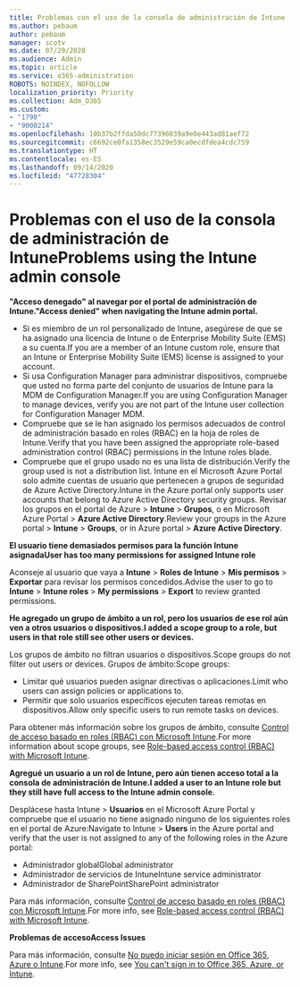 ```yaml
---
title: Problemas con el uso de la consola de administración de Intune
ms.author: pebaum
author: pebaum
manager: scotv
ms.date: 07/29/2020
ms.audience: Admin
ms.topic: article
ms.service: o365-administration
ROBOTS: NOINDEX, NOFOLLOW
localization_priority: Priority
ms.collection: Adm_O365
ms.custom:
- "1790"
- "9000214"
ms.openlocfilehash: 10b37b2ffda50dc77396039a9e0e443ad81aef72
ms.sourcegitcommit: c6692ce0fa1358ec3529e59ca0ecdfdea4cdc759
ms.translationtype: HT
ms.contentlocale: es-ES
ms.lasthandoff: 09/14/2020
ms.locfileid: "47728304"
---
```

# <a name="problems-using-the-intune-admin-console"></a><span data-ttu-id="a32ff-102">Problemas con el uso de la consola de administración de Intune</span><span class="sxs-lookup"><span data-stu-id="a32ff-102">Problems using the Intune admin console</span></span>

<span data-ttu-id="a32ff-103">**"Acceso denegado" al navegar por el portal de administración de Intune.**</span><span class="sxs-lookup"><span data-stu-id="a32ff-103">**"Access denied" when navigating the Intune admin portal.**</span></span>

- <span data-ttu-id="a32ff-104">Si es miembro de un rol personalizado de Intune, asegúrese de que se ha asignado una licencia de Intune o de Enterprise Mobility Suite (EMS) a su cuenta.</span><span class="sxs-lookup"><span data-stu-id="a32ff-104">If you are a member of an Intune custom role, ensure that an Intune or Enterprise Mobility Suite (EMS) license is assigned to your account.</span></span>
- <span data-ttu-id="a32ff-105">Si usa Configuration Manager para administrar dispositivos, compruebe que usted no forma parte del conjunto de usuarios de Intune para la MDM de Configuration Manager.</span><span class="sxs-lookup"><span data-stu-id="a32ff-105">If you are using Configuration Manager to manage devices, verify you are not part of the Intune user collection for Configuration Manager MDM.</span></span>
- <span data-ttu-id="a32ff-106">Compruebe que se le han asignado los permisos adecuados de control de administración basado en roles (RBAC) en la hoja de roles de Intune.</span><span class="sxs-lookup"><span data-stu-id="a32ff-106">Verify that you have been assigned the appropriate role-based administration control (RBAC) permissions in the Intune roles blade.</span></span>
- <span data-ttu-id="a32ff-107">Compruebe que el grupo usado no es una lista de distribución.</span><span class="sxs-lookup"><span data-stu-id="a32ff-107">Verify the group used is not a distribution list.</span></span> <span data-ttu-id="a32ff-108">Intune en el Microsoft Azure Portal solo admite cuentas de usuario que pertenecen a grupos de seguridad de Azure Active Directory.</span><span class="sxs-lookup"><span data-stu-id="a32ff-108">Intune in the Azure portal only supports user accounts that belong to Azure Active Directory security groups.</span></span> <span data-ttu-id="a32ff-109">Revisar los grupos en el portal de Azure > **Intune** > **Grupos**, o en Microsoft Azure Portal > **Azure Active Directory**.</span><span class="sxs-lookup"><span data-stu-id="a32ff-109">Review your groups in the Azure portal > **Intune** > **Groups**, or in Azure portal > **Azure Active Directory**.</span></span>

<span data-ttu-id="a32ff-110">**El usuario tiene demasiados permisos para la función Intune asignada**</span><span class="sxs-lookup"><span data-stu-id="a32ff-110">**User has too many permissions for assigned Intune role**</span></span>

<span data-ttu-id="a32ff-111">Aconseje al usuario que vaya a **Intune** > **Roles de Intune** > **Mis permisos** > **Exportar** para revisar los permisos concedidos.</span><span class="sxs-lookup"><span data-stu-id="a32ff-111">Advise the user to go to **Intune** > **Intune roles** > **My permissions** > **Export** to review granted permissions.</span></span>

<span data-ttu-id="a32ff-112">**He agregado un grupo de ámbito a un rol, pero los usuarios de ese rol aún ven a otros usuarios o dispositivos.**</span><span class="sxs-lookup"><span data-stu-id="a32ff-112">**I added a scope group to a role, but users in that role still see other users or devices.**</span></span>

<span data-ttu-id="a32ff-113">Los grupos de ámbito no filtran usuarios o dispositivos.</span><span class="sxs-lookup"><span data-stu-id="a32ff-113">Scope groups do not filter out users or devices.</span></span> <span data-ttu-id="a32ff-114">Grupos de ámbito:</span><span class="sxs-lookup"><span data-stu-id="a32ff-114">Scope groups:</span></span>

- <span data-ttu-id="a32ff-115">Limitar qué usuarios pueden asignar directivas o aplicaciones.</span><span class="sxs-lookup"><span data-stu-id="a32ff-115">Limit who users can assign policies or applications to.</span></span>
- <span data-ttu-id="a32ff-116">Permitir que solo usuarios específicos ejecuten tareas remotas en dispositivos.</span><span class="sxs-lookup"><span data-stu-id="a32ff-116">Allow only specific users to run remote tasks on devices.</span></span>

<span data-ttu-id="a32ff-117">Para obtener más información sobre los grupos de ámbito, consulte [Control de acceso basado en roles (RBAC) con Microsoft Intune](https://docs.microsoft.com/intune/role-based-access-control).</span><span class="sxs-lookup"><span data-stu-id="a32ff-117">For more information about scope groups, see  [Role-based access control (RBAC) with Microsoft Intune](https://docs.microsoft.com/intune/role-based-access-control).</span></span>

<span data-ttu-id="a32ff-118">**Agregué un usuario a un rol de Intune, pero aún tienen acceso total a la consola de administración de Intune.**</span><span class="sxs-lookup"><span data-stu-id="a32ff-118">**I added a user to an Intune role but they still have full access to the Intune admin console.**</span></span>

<span data-ttu-id="a32ff-119">Desplácese hasta Intune > **Usuarios** en el Microsoft Azure Portal y compruebe que el usuario no tiene asignado ninguno de los siguientes roles en el portal de Azure:</span><span class="sxs-lookup"><span data-stu-id="a32ff-119">Navigate to Intune > **Users** in the Azure portal and verify that the user is not assigned to any of the following roles in the Azure portal:</span></span>

- <span data-ttu-id="a32ff-120">Administrador global</span><span class="sxs-lookup"><span data-stu-id="a32ff-120">Global administrator</span></span>
- <span data-ttu-id="a32ff-121">Administrador de servicios de Intune</span><span class="sxs-lookup"><span data-stu-id="a32ff-121">Intune service administrator</span></span>
- <span data-ttu-id="a32ff-122">Administrador de SharePoint</span><span class="sxs-lookup"><span data-stu-id="a32ff-122">SharePoint administrator</span></span>

<span data-ttu-id="a32ff-123">Para más información, consulte [Control de acceso basado en roles (RBAC) con Microsoft Intune](https://docs.microsoft.com/intune/role-based-access-control).</span><span class="sxs-lookup"><span data-stu-id="a32ff-123">For more info, see [Role-based access control (RBAC) with Microsoft Intune](https://docs.microsoft.com/intune/role-based-access-control).</span></span>

<span data-ttu-id="a32ff-124">**Problemas de acceso**</span><span class="sxs-lookup"><span data-stu-id="a32ff-124">**Access Issues**</span></span>

<span data-ttu-id="a32ff-125">Para más información, consulte [No puedo iniciar sesión en Office 365, Azure o Intune](https://support.microsoft.com/help/2412085/you-can-t-sign-in-to-office-365-azure-or-intune).</span><span class="sxs-lookup"><span data-stu-id="a32ff-125">For more info, see [You can't sign in to Office 365, Azure, or Intune](https://support.microsoft.com/help/2412085/you-can-t-sign-in-to-office-365-azure-or-intune).</span></span>